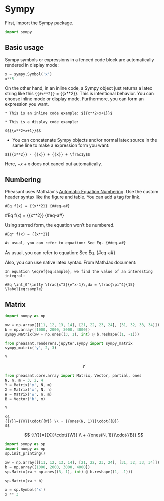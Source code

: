 # Sympy

First, import the Sympy package.

```python
import sympy
```

## Basic usage

Sympy symbols or expressions in a fenced code block are automatically rendered in display mode:

```python
x = sympy.Symbol('x')
x**5
```

On the other hand, in an inline code, a Sympy object just returns a latex string like this `{{#x**2}}` = {{x**2}}. This is intentional behavior. You can choose inline mode or display mode. Furthermore, you can form an expression you want.

~~~copy
* This is an inline code example: ${{x**2+x+1}}$
~~~

~~~copy
* This is a display code example:

$${{x**2+x+1}}$$
~~~

* You can concatenate Sympy objects and/or normal latex source in the same line to make a expression form you want:

~~~copy
$${{x**2}} - {{x}} + {{x}} + \frac1y$$
~~~

Here, $-{{x}}+{{x}}$ does not cancel out automatically.

## Numbering

Pheasant uses MathJax's [Automatic Equation Numbering](http://docs.mathjax.org/en/latest/tex.html#automatic-equation-numbering). Use the custom header syntax like the figure and table. You can add a tag for link.

~~~
#Eq f(x) = {{x**2}} {##eq-a#}
~~~

#Eq f(x) = {{x**2}} {#eq-a#}

Using starred form, the equation won’t be numbered.

~~~copy
#Eq* f(x) = {{x**2}}
~~~

~~~
As usual, you can refer to equation: See Eq. {##eq-a#}
~~~

As usual, you can refer to equation: See Eq. {#eq-a#}

Also, you can use native latex syntax. From MathJax document:

~~~copy
In equation \eqref{eq:sample}, we find the value of an interesting integral:

#Eq \int_0^\infty \frac{x^3}{e^x-1}\,dx = \frac{\pi^4}{15} \label{eq:sample}
~~~


## Matrix

```python
import numpy as np

xw = np.array([[11, 12, 13, 14], [21, 22, 23, 24], [31, 32, 33, 34]])
b = np.array([1000, 2000, 3000, 4000])
sympy.Matrix(xw + np.ones((3, 1), int) @ b.reshape((1, -1)))
```

<!-- break -->
```python
from pheasant.renderers.jupyter.sympy import sympy_matrix
sympy_matrix('y', 2, 3)
```

```python debug
Y
```

$${{Y}}$$


```python
from pheasant.core.array import Matrix, Vector, partial, ones
N, n, m = 3, 2, 4
Y = Matrix('y', N, m)
X = Matrix('x', N, n)
W = Matrix('w', n, m)
B = Vector('b', m)
```

```python debug
Y
```

~~~
$$
{{Y}}={{X}}\cdot{{W}} \\ + {{ones(N, 1)}}\cdot{{B}}
$$
~~~


$$
{{Y}}={{X}}\cdot{{W}} \\ + {{ones(N, 1)}}\cdot{{B}}
$$


```python text
import sympy as sp
import numpy as np
sp.init_printing()

xw = np.array([[11, 12, 13, 14], [21, 22, 23, 24], [31, 32, 33, 34]])
b = np.array([1000, 2000, 3000, 4000])
sp.Matrix(xw + np.ones((3, 1), int) @ b.reshape((1, -1)))
```

```python
sp.Matrix(xw + b)
```

```python text
x = sp.Symbol('x')
x ** 3
```
